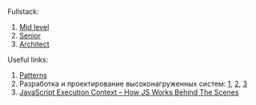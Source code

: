 Fullstack:
1. [Mid level](https://javascript.plainenglish.io/2021-js-fullstack-web-developer-roadmap-part1-d86ac51d5c39)
2. [Senior](https://javascript.plainenglish.io/2021-js-fullstack-web-developer-roadmap-part2-d3579330b0e5)
3. [Architect](https://javascript.plainenglish.io/2021-js-fullstack-web-developer-roadmap-part3-a583d4ade3df)

Useful links:
1. [Patterns](https://www.patterns.dev/posts/)
2. Разработка и проектирование высоконагруженных систем: [1](https://www.youtube.com/watch?v=KmIE5K6adus&t=0s), [2](https://www.youtube.com/watch?v=sCm4qUw28y4&t=0s), [3](https://www.youtube.com/watch?v=MG8-HmgOXlk&t=0s)
3. [JavaScript Execution Context – How JS Works Behind The Scenes](https://www.freecodecamp.org/news/execution-context-how-javascript-works-behind-the-scenes)
